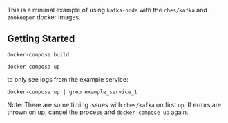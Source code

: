 This is a minimal example of using `kafka-node` with the `ches/kafka` and `zookeeper` docker images.

## Getting Started

`docker-compose build`

`docker-compose up`

to only see logs from the example service:

`docker-compose up | grep example_service_1`

Note: There are some timing issues with `ches/kafka` on first `up`. If errors are thrown on up, cancel the process and `docker-compose up` again.